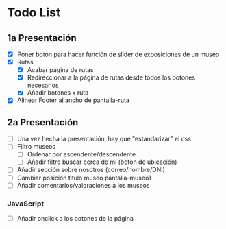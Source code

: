 # Todo List

## 1a Presentación

- [x] Poner botón para hacer función de slider de exposiciones de un museo
- [x] Rutas
    - [x] Acabar página de rutas
    - [x] Redireccionar a la página de rutas desde todos los botones necesarios
    - [x] Añadir botones x ruta
- [x] Alinear Footer al ancho de pantalla-ruta

## 2a Presentación
- [ ] Una vez hecha la presentación, hay que "estandarizar" el css
- [ ] Filtro museos
    - [ ] Ordenar por ascendente/descendente
    - [ ] Añadir filtro buscar cerca de mí (boton de ubicación)
- [ ] Añadir sección sobre nosotros (correo/nombre/DNI) 
- [ ] Cambiar posición titulo museo pantalla-museo1
- [ ] Añadir comentarios/valoraciones a los museos 
### JavaScript
- [ ] Añadir onclick a los botones de la página